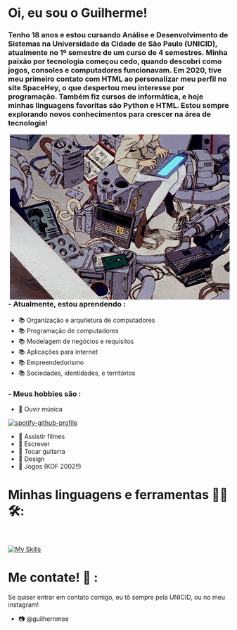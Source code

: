 # Oi, eu sou o Guilherme!

### Tenho 18 anos e estou cursando Análise e Desenvolvimento de Sistemas na Universidade da Cidade de São Paulo (UNICID), atualmente no 1º semestre de um curso de 4 semestres. Minha paixão por tecnologia começou cedo, quando descobri como jogos, consoles e computadores funcionavam. Em 2020, tive meu primeiro contato com HTML ao personalizar meu perfil no site SpaceHey, o que despertou meu interesse por programação. Também fiz cursos de informática, e hoje minhas linguagens favoritas são Python e HTML. Estou sempre explorando novos conhecimentos para crescer na área de tecnologia!


<img hight="400" width="500" alt="GIF" align="right" src="tumblr_5e2f9129ecc89fc1a9eeec549aaaa812_17dabf3b_500.gif">

### - Atualmente, estou aprendendo :
- 📚 Organização e arquitetura de computadores
- 📚 Programação de computadores
- 📚 Modelagem de negócios e requisitos
- 📚 Aplicações para internet
- 📚 Empreendedorismo
- 📚 Sociedades, identidades, e territórios

### - Meus hobbies são : 
- 🎸 Ouvir música

[![spotify-github-profile](https://spotify-github-profile.kittinanx.com/api/view?uid=31qugadz6c7p6yjy6wykyn4mtski&cover_image=true&theme=natemoo-re&show_offline=false&background_color=121212&interchange=false&bar_color=53b14f&bar_color_cover=false)](https://github.com/kittinan/spotify-github-profile)
- 🎸 Assistir filmes 
- 🎸 Escrever
- 🎸 Tocar guitarra
- 🎸 Design
- 🎸 Jogos (KOF 2002!!)


# Minhas linguagens e ferramentas 👨‍💻 🛠:
</br>
<p align="center">

[![My Skills](https://skillicons.dev/icons?i=html,aiscript,python,discord,github,windows)](https://skillicons.dev)


# Me contate! 📩 :

Se quiser entrar em contato comigo, eu tô sempre pela UNICID, ou no meu instagram!
- 📷 @guilhernmee
